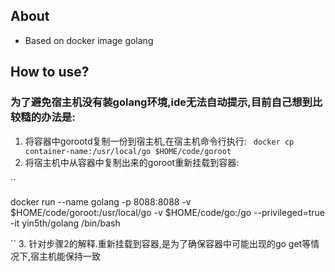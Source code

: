 ## About
- Based on docker image golang 

## How to use?
### 为了避免宿主机没有装golang环境,ide无法自动提示,目前自己想到比较糙的办法是:
1. 将容器中gorootd复制一份到宿主机,在宿主机命令行执行:
`` 
  docker cp container-name:/usr/local/go $HOME/code/goroot
``
2. 将宿主机中从容器中复制出来的goroot重新挂载到容器:

`` 

  docker run --name golang -p 8088:8088 -v $HOME/code/goroot:/usr/local/go -v $HOME/code/go:/go --privileged=true -it yin5th/golang /bin/bash

``
3. 针对步骤2的解释.重新挂载到容器,是为了确保容器中可能出现的go get等情况下,宿主机能保持一致 
